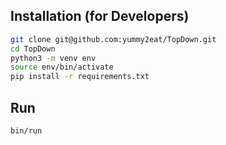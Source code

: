 ## Installation (for Developers)

```bash
git clone git@github.com:yummy2eat/TopDown.git
cd TopDown
python3 -m venv env
source env/bin/activate
pip install -r requirements.txt
```

## Run

```bash
bin/run
```
